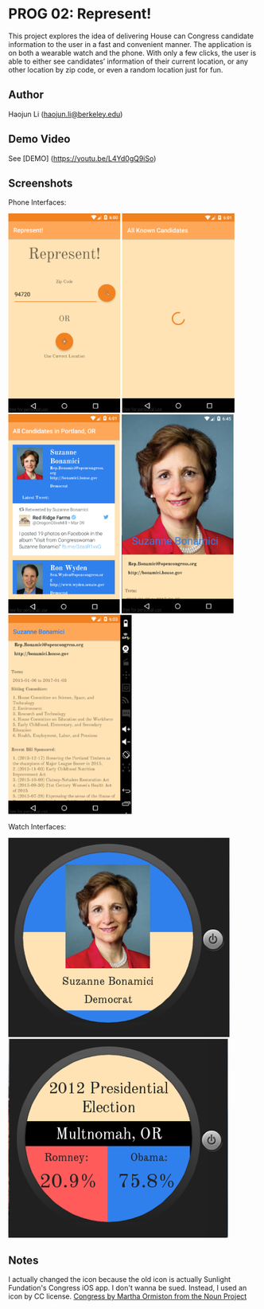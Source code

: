 # PROG 02: Represent!

This project explores the idea of delivering House can Congress candidate information to the user in a fast and convenient manner. The application is on both a wearable watch and the phone. With only a few clicks, the user is able to either see candidates’ information of their current location, or any other location by zip code, or even a random location just for fun. 

## Author

Haojun Li ([haojun.li@berkeley.edu](mailto:haojun.li@berkeley.edu))

## Demo Video

See [DEMO] (https://youtu.be/L4Yd0gQ9iSo)

## Screenshots

Phone Interfaces:

<img src="screenshots/screen1.png" height="400" alt="Screenshot"/>
<img src="screenshots/screen2.png" height="400" alt="Screenshot"/>
<img src="screenshots/screen3.png" height="400" alt="Screenshot"/>
<img src="screenshots/screen5.png" height="400" alt="Screenshot"/>
<img src="screenshots/screen7.png" height="400" alt="Screenshot"/>

Watch Interfaces:

<img src="screenshots/screen4.png" height="400" alt="Screenshot"/>
<img src="screenshots/screen6.png" height="400" alt="Screenshot"/>

## Notes
I actually changed the icon because the old icon is actually Sunlight Fundation's
Congress iOS app. I don't wanna be sued. Instead, I used an icon by CC license.
[Congress by Martha Ormiston from the Noun Project](https://thenounproject.com/term/congress/12741/)
